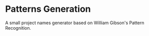 # Patterns Generation
 A small project names generator based on William Gibson's Pattern Recognition.
